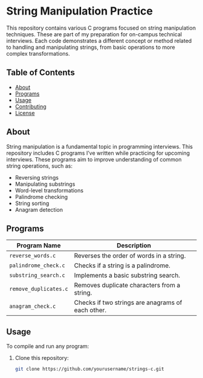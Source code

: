 # String Manipulation Practice

This repository contains various C programs focused on string manipulation techniques. These are part of my preparation for on-campus technical interviews. Each code demonstrates a different concept or method related to handling and manipulating strings, from basic operations to more complex transformations.

## Table of Contents
- [About](#about)
- [Programs](#programs)
- [Usage](#usage)
- [Contributing](#contributing)
- [License](#license)

## About
String manipulation is a fundamental topic in programming interviews. This repository includes C programs I’ve written while practicing for upcoming interviews. These programs aim to improve understanding of common string operations, such as:
- Reversing strings
- Manipulating substrings
- Word-level transformations
- Palindrome checking
- String sorting
- Anagram detection

## Programs

| Program Name | Description |
| ------------ | ----------- |
| `reverse_words.c` | Reverses the order of words in a string. |
| `palindrome_check.c` | Checks if a string is a palindrome. |
| `substring_search.c` | Implements a basic substring search. |
| `remove_duplicates.c` | Removes duplicate characters from a string. |
| `anagram_check.c` | Checks if two strings are anagrams of each other. |

## Usage
To compile and run any program:

1. Clone this repository:
   ```bash
   git clone https://github.com/yourusername/strings-c.git
